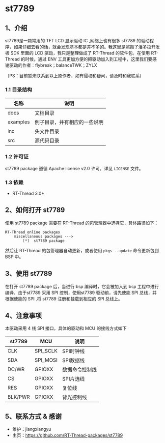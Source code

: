 # st7789

## 1、介绍


st7789是一颗常用的 TFT LCD 显示驱动 IC ,网络上也有很多 st7789 的驱动程序，如果仔细去看的话，就会发现基本都是差不多的。我这里是照搬了潘多拉开发板 SDK 里面的 LCD 驱动，我只是整理做成了 RT-Thread 的软件包，在使用 RT-Thread 的时候，通过 ENV 工具更加方便的把驱动加入到工程中，这里我们要感谢驱动的作者：flybreak；balanceTWK；ZYLX

（PS：目前暂未联系到以上原作者，如有侵权和疑问，请及时和我联系）

### 1.1 目录结构


| 名称 | 说明 |
| ---- | ---- |
| docs  | 文档目录 |
| examples | 例子目录，并有相应的一些说明 |
| inc  | 头文件目录 |
| src  | 源代码目录 |


### 1.2 许可证


st7789 package 遵循 Apache license v2.0 许可，详见 `LICENSE` 文件。

### 1.3 依赖


- RT-Thread 3.0+


## 2、如何打开 st7789


使用 st7789 package 需要在 RT-Thread 的包管理器中选择它，具体路径如下：

```
RT-Thread online packages
    miscellaneous packages --->
        [*]  st7789 package
```

然后让 RT-Thread 的包管理器自动更新，或者使用 `pkgs --update` 命令更新包到 BSP 中。

## 3、使用 st7789

在打开 st7789 package 后，当进行 bsp 编译时，它会被加入到 bsp 工程中进行编译，由于st7789 采用 SPI 控制，使用st7789 驱动前，请先使能 SPI 总线，并根据使能的 SPI ,将 st7789 注册和挂载到相应的 SPI 总线上。


## 4、注意事项

本驱动采用 4 线 SPI 接口，具体的驱动和 MCU 的接线方式如下

| st7789 | MCU | 说明 |
| ---- | ---- |---- |
| CLK  | SPI_SCLK |SPI时钟线 |
| SDA | SPI_MOSI |SPI数据线 |
| DC/WR  | GPIOXX |数据命令控制线 |
| CS  | GPIOXX |SPI片选线 |
| RES  | GPIOXX |复位线 |
| BLK/PWR  | GPIOXX |背光控制线 |

## 5、联系方式 & 感谢

* 维护：jiangxiangyu
* 主页：https://github.com/RT-Thread-packages/st7789
